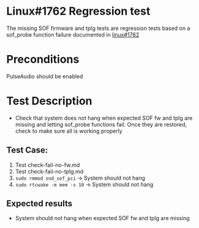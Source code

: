 # Linux#1762 Regression test
The missing SOF firmware and tplg tests are regression tests based on a sof_probe function failure documented in [linux#1762](https://github.com/thesofproject/linux/issues/1762)

# Preconditions
PulseAudio should be enabled

# Test Description
* Check that system does not hang when expected SOF fw and tplg are missing and letting sof_probe functions fail. Once they are restored, check to make sure all is working properly

## Test Case:
1. Test check-fail-no-fw.md
2. Test check-fail-no-tplg.md
3. `sudo rmmod snd_sof_pci` -> System should not hang
4. `sudo rtcwake -m mem -s 10` -> System should not hang

## Expected results
* System should not hang when expected SOF fw and tplg are missing 

